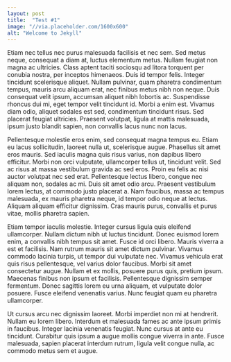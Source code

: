 ```yaml
---
layout: post
title:  "Test #1"
image: "//via.placeholder.com/1600x600"
alt: "Welcome to Jekyll"
---
```

Etiam nec tellus nec purus malesuada facilisis et nec sem. Sed metus neque, consequat a diam at, luctus elementum metus. Nullam feugiat non magna ac ultricies. Class aptent taciti sociosqu ad litora torquent per conubia nostra, per inceptos himenaeos. Duis id tempor felis. Integer tincidunt scelerisque aliquet. Nullam pulvinar, quam pharetra condimentum tempus, mauris arcu aliquam erat, nec finibus metus nibh non neque. Duis consequat velit ipsum, accumsan aliquet nibh lobortis ac. Suspendisse rhoncus dui mi, eget tempor velit tincidunt id. Morbi a enim est. Vivamus diam odio, aliquet sodales est sed, condimentum tincidunt risus. Sed placerat feugiat ultricies. Praesent volutpat, ligula at mattis malesuada, ipsum justo blandit sapien, non convallis lacus nunc non lacus.

Pellentesque molestie eros enim, sed consequat magna tempus eu. Etiam eu lacus sollicitudin, laoreet nulla ut, scelerisque augue. Phasellus sit amet eros mauris. Sed iaculis magna quis risus varius, non dapibus libero efficitur. Morbi non orci vulputate, ullamcorper tellus ut, tincidunt velit. Sed ac risus at massa vestibulum gravida ac sed eros. Proin eu felis ac nisi auctor volutpat nec sed erat. Pellentesque lectus libero, congue nec aliquam non, sodales ac mi. Duis sit amet odio arcu. Praesent vestibulum lorem lectus, at commodo justo placerat a. Nam faucibus, massa ac tempus malesuada, ex mauris pharetra neque, id tempor odio neque at lectus. Aliquam aliquam efficitur dignissim. Cras mauris purus, convallis et purus vitae, mollis pharetra sapien.

Etiam tempor iaculis molestie. Integer cursus ligula quis eleifend ullamcorper. Nullam dictum nibh ut luctus tincidunt. Donec euismod lorem enim, a convallis nibh tempus sit amet. Fusce id orci libero. Mauris viverra a est et facilisis. Nam rutrum mauris sit amet dictum pulvinar. Vivamus commodo lacinia turpis, ut tempor dui vulputate nec. Vivamus vehicula erat quis risus pellentesque, vel varius dolor faucibus. Morbi sit amet consectetur augue. Nullam et ex mollis, posuere purus quis, pretium ipsum. Maecenas finibus non ipsum et facilisis. Pellentesque dignissim semper fermentum. Donec sagittis lorem eu urna aliquam, et vulputate dolor posuere. Fusce eleifend venenatis varius. Nunc feugiat quam eu pharetra ullamcorper.

Ut cursus arcu nec dignissim laoreet. Morbi imperdiet non mi at hendrerit. Nullam eu lorem libero. Interdum et malesuada fames ac ante ipsum primis in faucibus. Integer lacinia venenatis feugiat. Nunc cursus at ante eu tincidunt. Curabitur quis ipsum a augue mollis congue viverra in ante. Fusce malesuada, sapien placerat interdum rutrum, ligula velit congue nulla, ac commodo metus sem et augue.